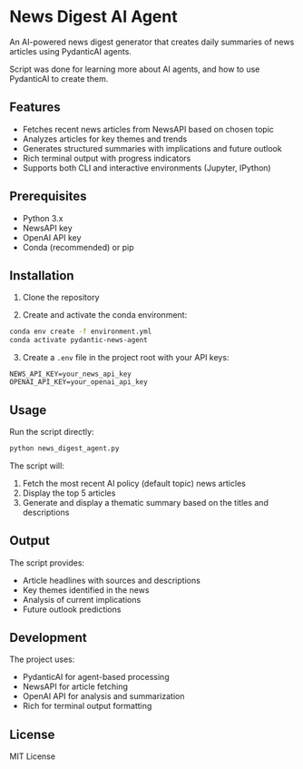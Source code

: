 # News Digest AI Agent

An AI-powered news digest generator that creates daily summaries of news articles using PydanticAI agents.

Script was done for learning more about AI agents, and how to use PydanticAI to create them.

## Features

- Fetches recent news articles from NewsAPI based on chosen topic
- Analyzes articles for key themes and trends
- Generates structured summaries with implications and future outlook
- Rich terminal output with progress indicators
- Supports both CLI and interactive environments (Jupyter, IPython)

## Prerequisites

- Python 3.x
- NewsAPI key
- OpenAI API key
- Conda (recommended) or pip

## Installation

1. Clone the repository

2. Create and activate the conda environment:
```bash
conda env create -f environment.yml
conda activate pydantic-news-agent
```

3. Create a `.env` file in the project root with your API keys:
```
NEWS_API_KEY=your_news_api_key
OPENAI_API_KEY=your_openai_api_key
```

## Usage

Run the script directly:
```bash
python news_digest_agent.py
```

The script will:
1. Fetch the most recent AI policy (default topic) news articles
2. Display the top 5 articles
3. Generate and display a thematic summary based on the titles and descriptions

## Output

The script provides:
- Article headlines with sources and descriptions
- Key themes identified in the news
- Analysis of current implications
- Future outlook predictions

## Development

The project uses:
- PydanticAI for agent-based processing
- NewsAPI for article fetching
- OpenAI API for analysis and summarization
- Rich for terminal output formatting

## License

MIT License 